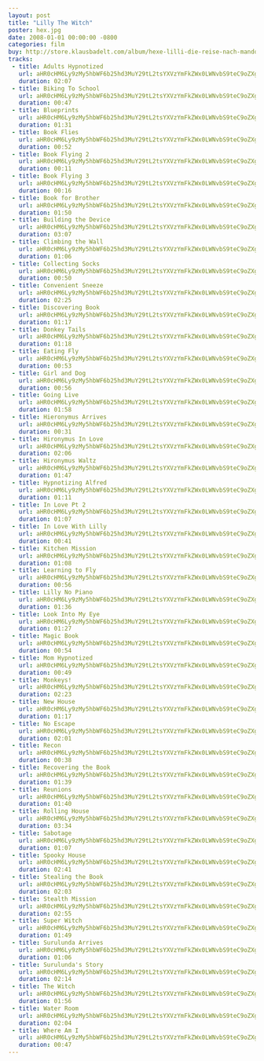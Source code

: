```yaml
---
layout: post
title: "Lilly The Witch"
poster: hex.jpg
date: 2008-01-01 00:00:00 -0800
categories: film
buy: http://store.klausbadelt.com/album/hexe-lilli-die-reise-nach-mandolan-original-score
tracks:
 - title: Adults Hypnotized
   url: aHR0cHM6Ly9zMy5hbWF6b25hd3MuY29tL2tsYXVzYmFkZWx0LWNvbS9teC9oZXgvQWR1bHRzIEh5cG5vdGl6ZWQubXAz
   duration: 02:07
 - title: Biking To School
   url: aHR0cHM6Ly9zMy5hbWF6b25hd3MuY29tL2tsYXVzYmFkZWx0LWNvbS9teC9oZXgvQmlraW5nIFRvIFNjaG9vbC5tcDM=
   duration: 00:47
 - title: Blueprints
   url: aHR0cHM6Ly9zMy5hbWF6b25hd3MuY29tL2tsYXVzYmFkZWx0LWNvbS9teC9oZXgvQmx1ZXByaW50cy5tcDM=
   duration: 01:31
 - title: Book Flies
   url: aHR0cHM6Ly9zMy5hbWF6b25hd3MuY29tL2tsYXVzYmFkZWx0LWNvbS9teC9oZXgvQm9vayBGbGllcy5tcDM=
   duration: 00:52
 - title: Book Flying 2
   url: aHR0cHM6Ly9zMy5hbWF6b25hd3MuY29tL2tsYXVzYmFkZWx0LWNvbS9teC9oZXgvQm9vayBGbHlpbmcgMi5tcDM=
   duration: 00:11
 - title: Book Flying 3
   url: aHR0cHM6Ly9zMy5hbWF6b25hd3MuY29tL2tsYXVzYmFkZWx0LWNvbS9teC9oZXgvQm9vayBGbHlpbmcgMy5tcDM=
   duration: 00:16
 - title: Book for Brother
   url: aHR0cHM6Ly9zMy5hbWF6b25hd3MuY29tL2tsYXVzYmFkZWx0LWNvbS9teC9oZXgvQm9vayBmb3IgQnJvdGhlci5tcDM=
   duration: 01:50
 - title: Building the Device
   url: aHR0cHM6Ly9zMy5hbWF6b25hd3MuY29tL2tsYXVzYmFkZWx0LWNvbS9teC9oZXgvQnVpbGRpbmcgdGhlIERldmljZS5tcDM=
   duration: 03:07
 - title: Climbing the Wall
   url: aHR0cHM6Ly9zMy5hbWF6b25hd3MuY29tL2tsYXVzYmFkZWx0LWNvbS9teC9oZXgvQ2xpbWJpbmcgdGhlIFdhbGwubXAz
   duration: 01:06
 - title: Collecting Socks
   url: aHR0cHM6Ly9zMy5hbWF6b25hd3MuY29tL2tsYXVzYmFkZWx0LWNvbS9teC9oZXgvQ29sbGVjdGluZyBTb2Nrcy5tcDM=
   duration: 00:50
 - title: Convenient Sneeze
   url: aHR0cHM6Ly9zMy5hbWF6b25hd3MuY29tL2tsYXVzYmFkZWx0LWNvbS9teC9oZXgvQ29udmVuaWVudCBTbmVlemUubXAz
   duration: 02:25
 - title: Discovering Book
   url: aHR0cHM6Ly9zMy5hbWF6b25hd3MuY29tL2tsYXVzYmFkZWx0LWNvbS9teC9oZXgvRGlzY292ZXJpbmcgQm9vay5tcDM=
   duration: 01:17
 - title: Donkey Tails
   url: aHR0cHM6Ly9zMy5hbWF6b25hd3MuY29tL2tsYXVzYmFkZWx0LWNvbS9teC9oZXgvRG9ua2V5IFRhaWxzLm1wMw==
   duration: 01:18
 - title: Eating Fly
   url: aHR0cHM6Ly9zMy5hbWF6b25hd3MuY29tL2tsYXVzYmFkZWx0LWNvbS9teC9oZXgvRWF0aW5nIEZseS5tcDM=
   duration: 00:53
 - title: Girl and Dog
   url: aHR0cHM6Ly9zMy5hbWF6b25hd3MuY29tL2tsYXVzYmFkZWx0LWNvbS9teC9oZXgvR2lybCBhbmQgRG9nLm1wMw==
   duration: 00:56
 - title: Going Live
   url: aHR0cHM6Ly9zMy5hbWF6b25hd3MuY29tL2tsYXVzYmFkZWx0LWNvbS9teC9oZXgvR29pbmcgTGl2ZS5tcDM=
   duration: 01:58
 - title: Hieronymus Arrives
   url: aHR0cHM6Ly9zMy5hbWF6b25hd3MuY29tL2tsYXVzYmFkZWx0LWNvbS9teC9oZXgvSGllcm9ueW11cyBBcnJpdmVzLm1wMw==
   duration: 00:31
 - title: Hironymus In Love
   url: aHR0cHM6Ly9zMy5hbWF6b25hd3MuY29tL2tsYXVzYmFkZWx0LWNvbS9teC9oZXgvSGlyb255bXVzIEluIExvdmUubXAz
   duration: 02:06
 - title: Hironymus Waltz
   url: aHR0cHM6Ly9zMy5hbWF6b25hd3MuY29tL2tsYXVzYmFkZWx0LWNvbS9teC9oZXgvSGlyb255bXVzIFdhbHR6Lm1wMw==
   duration: 01:47
 - title: Hypnotizing Alfred
   url: aHR0cHM6Ly9zMy5hbWF6b25hd3MuY29tL2tsYXVzYmFkZWx0LWNvbS9teC9oZXgvSHlwbm90aXppbmcgQWxmcmVkLm1wMw==
   duration: 01:11
 - title: In Love Pt 2
   url: aHR0cHM6Ly9zMy5hbWF6b25hd3MuY29tL2tsYXVzYmFkZWx0LWNvbS9teC9oZXgvSW4gTG92ZSBQdCAyLm1wMw==
   duration: 01:07
 - title: In Love With Lilly
   url: aHR0cHM6Ly9zMy5hbWF6b25hd3MuY29tL2tsYXVzYmFkZWx0LWNvbS9teC9oZXgvSW4gTG92ZSBXaXRoIExpbGx5Lm1wMw==
   duration: 00:41
 - title: Kitchen Mission
   url: aHR0cHM6Ly9zMy5hbWF6b25hd3MuY29tL2tsYXVzYmFkZWx0LWNvbS9teC9oZXgvS2l0Y2hlbiBNaXNzaW9uLm1wMw==
   duration: 01:08
 - title: Learning to Fly
   url: aHR0cHM6Ly9zMy5hbWF6b25hd3MuY29tL2tsYXVzYmFkZWx0LWNvbS9teC9oZXgvTGVhcm5pbmcgdG8gRmx5Lm1wMw==
   duration: 00:56
 - title: Lilly No Piano
   url: aHR0cHM6Ly9zMy5hbWF6b25hd3MuY29tL2tsYXVzYmFkZWx0LWNvbS9teC9oZXgvTGlsbHkgTm8gUGlhbm8ubXAz
   duration: 01:36
 - title: Look Into My Eye
   url: aHR0cHM6Ly9zMy5hbWF6b25hd3MuY29tL2tsYXVzYmFkZWx0LWNvbS9teC9oZXgvTG9vayBJbnRvIE15IEV5ZS5tcDM=
   duration: 01:27
 - title: Magic Book
   url: aHR0cHM6Ly9zMy5hbWF6b25hd3MuY29tL2tsYXVzYmFkZWx0LWNvbS9teC9oZXgvTWFnaWMgQm9vay5tcDM=
   duration: 00:54
 - title: Mom Hypnotized
   url: aHR0cHM6Ly9zMy5hbWF6b25hd3MuY29tL2tsYXVzYmFkZWx0LWNvbS9teC9oZXgvTW9tIEh5cG5vdGl6ZWQubXAz
   duration: 00:49
 - title: Monkeys!
   url: aHR0cHM6Ly9zMy5hbWF6b25hd3MuY29tL2tsYXVzYmFkZWx0LWNvbS9teC9oZXgvTW9ua2V5cyEubXAz
   duration: 02:23
 - title: New House
   url: aHR0cHM6Ly9zMy5hbWF6b25hd3MuY29tL2tsYXVzYmFkZWx0LWNvbS9teC9oZXgvTmV3IEhvdXNlLm1wMw==
   duration: 01:17
 - title: No Escape
   url: aHR0cHM6Ly9zMy5hbWF6b25hd3MuY29tL2tsYXVzYmFkZWx0LWNvbS9teC9oZXgvTm8gRXNjYXBlLm1wMw==
   duration: 02:01
 - title: Recon
   url: aHR0cHM6Ly9zMy5hbWF6b25hd3MuY29tL2tsYXVzYmFkZWx0LWNvbS9teC9oZXgvUmVjb24ubXAz
   duration: 00:38
 - title: Recovering the Book
   url: aHR0cHM6Ly9zMy5hbWF6b25hd3MuY29tL2tsYXVzYmFkZWx0LWNvbS9teC9oZXgvUmVjb3ZlcmluZyB0aGUgQm9vay5tcDM=
   duration: 01:39
 - title: Reunions
   url: aHR0cHM6Ly9zMy5hbWF6b25hd3MuY29tL2tsYXVzYmFkZWx0LWNvbS9teC9oZXgvUmV1bmlvbnMubXAz
   duration: 01:40
 - title: Rolling House
   url: aHR0cHM6Ly9zMy5hbWF6b25hd3MuY29tL2tsYXVzYmFkZWx0LWNvbS9teC9oZXgvUm9sbGluZyBIb3VzZS5tcDM=
   duration: 03:34
 - title: Sabotage
   url: aHR0cHM6Ly9zMy5hbWF6b25hd3MuY29tL2tsYXVzYmFkZWx0LWNvbS9teC9oZXgvU2Fib3RhZ2UubXAz
   duration: 01:07
 - title: Spooky House
   url: aHR0cHM6Ly9zMy5hbWF6b25hd3MuY29tL2tsYXVzYmFkZWx0LWNvbS9teC9oZXgvU3Bvb2t5IEhvdXNlLm1wMw==
   duration: 02:41
 - title: Stealing the Book
   url: aHR0cHM6Ly9zMy5hbWF6b25hd3MuY29tL2tsYXVzYmFkZWx0LWNvbS9teC9oZXgvU3RlYWxpbmcgdGhlIEJvb2subXAz
   duration: 02:03
 - title: Stealth Mission
   url: aHR0cHM6Ly9zMy5hbWF6b25hd3MuY29tL2tsYXVzYmFkZWx0LWNvbS9teC9oZXgvU3RlYWx0aCBNaXNzaW9uLm1wMw==
   duration: 02:55
 - title: Super Witch
   url: aHR0cHM6Ly9zMy5hbWF6b25hd3MuY29tL2tsYXVzYmFkZWx0LWNvbS9teC9oZXgvU3VwZXIgV2l0Y2gubXAz
   duration: 01:49
 - title: Surulunda Arrives
   url: aHR0cHM6Ly9zMy5hbWF6b25hd3MuY29tL2tsYXVzYmFkZWx0LWNvbS9teC9oZXgvU3VydWx1bmRhIEFycml2ZXMubXAz
   duration: 01:06
 - title: Surulunda's Story
   url: aHR0cHM6Ly9zMy5hbWF6b25hd3MuY29tL2tsYXVzYmFkZWx0LWNvbS9teC9oZXgvU3VydWx1bmRhJ3MgU3RvcnkubXAz
   duration: 02:14
 - title: The Witch
   url: aHR0cHM6Ly9zMy5hbWF6b25hd3MuY29tL2tsYXVzYmFkZWx0LWNvbS9teC9oZXgvVGhlIFdpdGNoLm1wMw==
   duration: 01:56
 - title: Water Room
   url: aHR0cHM6Ly9zMy5hbWF6b25hd3MuY29tL2tsYXVzYmFkZWx0LWNvbS9teC9oZXgvV2F0ZXIgUm9vbS5tcDM=
   duration: 02:04
 - title: Where Am I
   url: aHR0cHM6Ly9zMy5hbWF6b25hd3MuY29tL2tsYXVzYmFkZWx0LWNvbS9teC9oZXgvV2hlcmUgQW0gSS5tcDM=
   duration: 00:47
---
```

